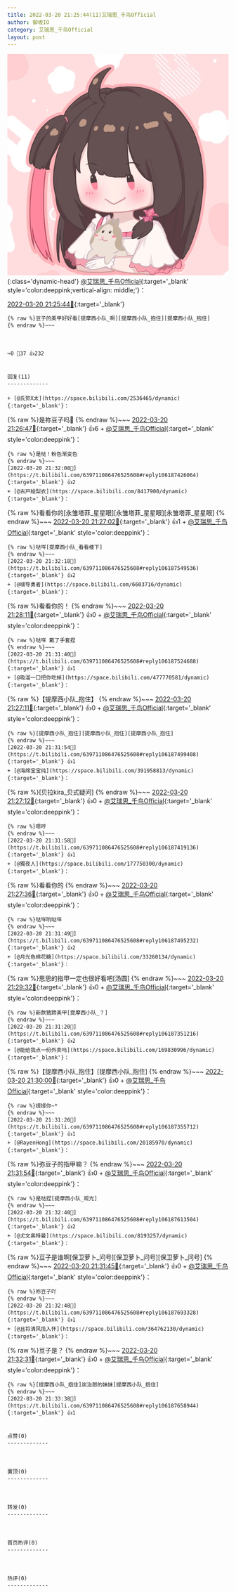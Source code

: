 ```yaml
---
title: 2022-03-20 21:25:44(11)艾瑞思_千鸟Official
author: 御坂IO
category: 艾瑞思_千鸟Official
layout: post
---
```


![img](/images/7e08840c56f251de28bdf766b647bd5fe9a5d50a.jpg){:class='dynamic-head'}
[@艾瑞思_千鸟Official](https://space.bilibili.com/1090010845/dynamic){:target='_blank' style='color:deeppink;vertical-align: middle;'}：

[2022-03-20 21:25:44🔗](https://t.bilibili.com/639711086476525608){:target='_blank'}

~~~
{% raw %}豆子的美甲好好看[提摩西小队_啊][提摩西小队_抱住][提摩西小队_抱住]
{% endraw %}~~~



↪️0 💬37 👍232


回复(11)
-------------

+ [@氏贺X太](https://space.bilibili.com/2536465/dynamic){:target='_blank'}：
~~~
{% raw %}是祢豆子吗🤔
{% endraw %}~~~
[2022-03-20 21:26:47🔗](https://t.bilibili.com/639711086476525608#reply106186849856){:target='_blank'} 👍6
    + [@艾瑞思_千鸟Official](https://space.bilibili.com/1090010845/dynamic){:target='_blank' style='color:deeppink'}：
~~~
{% raw %}是哒！粉色渐变色
{% endraw %}~~~
[2022-03-20 21:32:08🔗](https://t.bilibili.com/639711086476525608#reply106187426064){:target='_blank'} 👍2
+ [@古戸絵梨衣](https://space.bilibili.com/8417900/dynamic){:target='_blank'}：
~~~
{% raw %}看看你的[永雏塔菲_星星眼][永雏塔菲_星星眼][永雏塔菲_星星眼]
{% endraw %}~~~
[2022-03-20 21:27:02🔗](https://t.bilibili.com/639711086476525608#reply106186899664){:target='_blank'} 👍1
    + [@艾瑞思_千鸟Official](https://space.bilibili.com/1090010845/dynamic){:target='_blank' style='color:deeppink'}：
~~~
{% raw %}哒咩[提摩西小队_看看楼下]
{% endraw %}~~~
[2022-03-20 21:32:18🔗](https://t.bilibili.com/639711086476525608#reply106187549536){:target='_blank'} 👍2
+ [@啵导勇者](https://space.bilibili.com/6603716/dynamic){:target='_blank'}：
~~~
{% raw %}看看你的！
{% endraw %}~~~
[2022-03-20 21:28:11🔗](https://t.bilibili.com/639711086476525608#reply106186945280){:target='_blank'} 👍0
    + [@艾瑞思_千鸟Official](https://space.bilibili.com/1090010845/dynamic){:target='_blank' style='color:deeppink'}：
~~~
{% raw %}哒咩 戴了手套捏
{% endraw %}~~~
[2022-03-20 21:31:40🔗](https://t.bilibili.com/639711086476525608#reply106187524688){:target='_blank'} 👍1
+ [@吸溜一口把你吃掉](https://space.bilibili.com/477770581/dynamic){:target='_blank'}：
~~~
{% raw %}【提摩西小队_抱住】
{% endraw %}~~~
[2022-03-20 21:27:11🔗](https://t.bilibili.com/639711086476525608#reply106186967808){:target='_blank'} 👍0
    + [@艾瑞思_千鸟Official](https://space.bilibili.com/1090010845/dynamic){:target='_blank' style='color:deeppink'}：
~~~
{% raw %}[提摩西小队_抱住][提摩西小队_抱住][提摩西小队_抱住]
{% endraw %}~~~
[2022-03-20 21:31:54🔗](https://t.bilibili.com/639711086476525608#reply106187499408){:target='_blank'} 👍1
+ [@海绵宝宝纯](https://space.bilibili.com/391958813/dynamic){:target='_blank'}：
~~~
{% raw %}[贝拉kira_贝式疑问]
{% endraw %}~~~
[2022-03-20 21:27:12🔗](https://t.bilibili.com/639711086476525608#reply106186968240){:target='_blank'} 👍0
    + [@艾瑞思_千鸟Official](https://space.bilibili.com/1090010845/dynamic){:target='_blank' style='color:deeppink'}：
~~~
{% raw %}嗯哼
{% endraw %}~~~
[2022-03-20 21:31:58🔗](https://t.bilibili.com/639711086476525608#reply106187419136){:target='_blank'} 👍1
+ [@獨夜人](https://space.bilibili.com/177750300/dynamic){:target='_blank'}：
~~~
{% raw %}看看你的
{% endraw %}~~~
[2022-03-20 21:27:36🔗](https://t.bilibili.com/639711086476525608#reply106187041568){:target='_blank'} 👍0
    + [@艾瑞思_千鸟Official](https://space.bilibili.com/1090010845/dynamic){:target='_blank' style='color:deeppink'}：
~~~
{% raw %}哒咩哟哒咩
{% endraw %}~~~
[2022-03-20 21:31:49🔗](https://t.bilibili.com/639711086476525608#reply106187495232){:target='_blank'} 👍2
+ [@月光色棉花糖](https://space.bilibili.com/33260134/dynamic){:target='_blank'}：
~~~
{% raw %}思思的指甲一定也很好看吧[汤圆]
{% endraw %}~~~
[2022-03-20 21:29:32🔗](https://t.bilibili.com/639711086476525608#reply106187119376){:target='_blank'} 👍0
    + [@艾瑞思_千鸟Official](https://space.bilibili.com/1090010845/dynamic){:target='_blank' style='color:deeppink'}：
~~~
{% raw %}新款猪蹄美甲[提摩西小队_？]
{% endraw %}~~~
[2022-03-20 21:31:20🔗](https://t.bilibili.com/639711086476525608#reply106187351216){:target='_blank'} 👍2
+ [@能给我点一份外卖吗](https://space.bilibili.com/169830996/dynamic){:target='_blank'}：
~~~
{% raw %}【提摩西小队_抱住】[提摩西小队_抱住]
{% endraw %}~~~
[2022-03-20 21:30:00🔗](https://t.bilibili.com/639711086476525608#reply106187298176){:target='_blank'} 👍0
    + [@艾瑞思_千鸟Official](https://space.bilibili.com/1090010845/dynamic){:target='_blank' style='color:deeppink'}：
~~~
{% raw %}搓搓你~*
{% endraw %}~~~
[2022-03-20 21:31:26🔗](https://t.bilibili.com/639711086476525608#reply106187355712){:target='_blank'} 👍1
+ [@RayenHong](https://space.bilibili.com/20185970/dynamic){:target='_blank'}：
~~~
{% raw %}弥豆子的指甲嘛？
{% endraw %}~~~
[2022-03-20 21:31:54🔗](https://t.bilibili.com/639711086476525608#reply106187417072){:target='_blank'} 👍0
    + [@艾瑞思_千鸟Official](https://space.bilibili.com/1090010845/dynamic){:target='_blank' style='color:deeppink'}：
~~~
{% raw %}是哒捏[提摩西小队_观光]
{% endraw %}~~~
[2022-03-20 21:32:40🔗](https://t.bilibili.com/639711086476525608#reply106187613504){:target='_blank'} 👍2
+ [@尤文奥特曼](https://space.bilibili.com/8193257/dynamic){:target='_blank'}：
~~~
{% raw %}豆子是谁啊[保卫萝卜_问号][保卫萝卜_问号][保卫萝卜_问号]
{% endraw %}~~~
[2022-03-20 21:31:45🔗](https://t.bilibili.com/639711086476525608#reply106187492688){:target='_blank'} 👍0
    + [@艾瑞思_千鸟Official](https://space.bilibili.com/1090010845/dynamic){:target='_blank' style='color:deeppink'}：
~~~
{% raw %}祢豆子吖
{% endraw %}~~~
[2022-03-20 21:32:48🔗](https://t.bilibili.com/639711086476525608#reply106187693328){:target='_blank'} 👍1
+ [@且将清风揽入怀](https://space.bilibili.com/364762130/dynamic){:target='_blank'}：
~~~
{% raw %}豆子是？
{% endraw %}~~~
[2022-03-20 21:32:31🔗](https://t.bilibili.com/639711086476525608#reply106187681520){:target='_blank'} 👍0
    + [@艾瑞思_千鸟Official](https://space.bilibili.com/1090010845/dynamic){:target='_blank' style='color:deeppink'}：
~~~
{% raw %}[提摩西小队_抱住]炭治郎的妹妹[提摩西小队_抱住]
{% endraw %}~~~
[2022-03-20 21:33:38🔗](https://t.bilibili.com/639711086476525608#reply106187658944){:target='_blank'} 👍1


点赞(0)
-------------



置顶(0)
-------------



转发(0)
-------------



首页热评(0)
-------------



热评(0)
-------------



